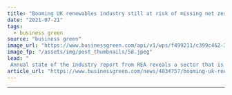 ```yaml
---
title: "Booming UK renewables industry still at risk of missing net zero targets"
date: "2021-07-21"
tags: 
  - business green
source: "business green"
image_url: "https://www.businessgreen.com/api/v1/wps/f499211/c399c462-35f0-445f-8b13-b4ce41e9c13b/4/solarcentury-sunsation-installed-on-roof-edited-version-1-185x114.jpeg"
image_fp: "/assets/img/post_thumbnails/58.jpeg"
lead: "
 Annual state of the industry report from REA reveals a sector that is continuing to expand, but remains hampered by 'policy gaps' ..."
article_url: "https://www.businessgreen.com/news/4034757/booming-uk-renewables-industry-risk-missing-net-zero-targets"
---
```


---

